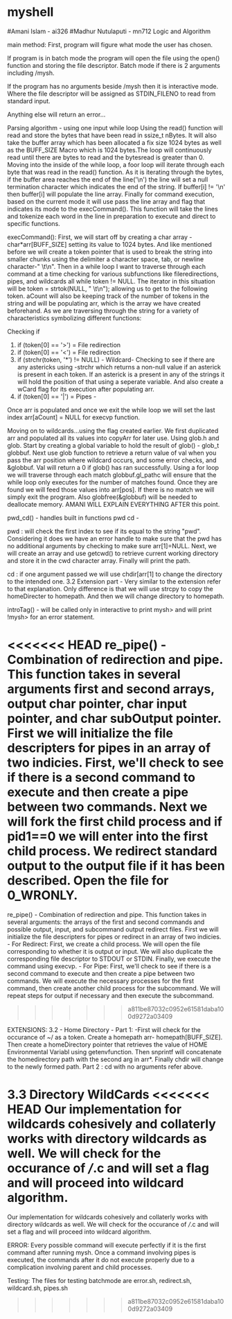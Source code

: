 # myshell
#Amani Islam - ai326
#Madhur Nutulaputi - mn712
Logic and Algorithm 

main method:
First, program will figure what mode the user has chosen. 

If program is in batch mode the program will open the file using the open() function and storing the file descriptor. Batch mode if there is 2 arguments including /mysh. 

If the program has no arguments beside /mysh then it is interactive mode. Where the file descriptor will be assigned as STDIN_FILENO to read from standard input. 

Anything else will return an error...

Parsing algorithm - using one input while loop 
Using the read() function will read and store the bytes that have been read in ssize_t nBytes. It will also take the buffer array which has been allocated a fix size 1024 bytes as well as the BUFF_SIZE Macro which is 1024 bytes.The loop will continuously read until there are bytes to read and the bytesread is greater than 0. Moving into the inside of the while loop, a foor loop will iterate through each byte that was read in the read() function. As it is iterating through the bytes, if the buffer area reaches the end of the line('\n') the line will set a null termination character which indicates the end of the string. If buffer[i] != '\n' then buffer[i] will populate the line array. Finally for command execution, based on the current mode it will use pass the line array and flag that indicates its mode to the execCommand(). This function will take the lines and tokenize each word in the line in preparation to execute and direct to specific functions. 

execCommand():
First, we will start off by creating a char array - char*arr[BUFF_SIZE] setting its value to 1024 bytes. And like mentioned before we will create a token pointer that is used to break the string into smaller chunks using the delimiter a character space, tab, or newline character-" \t\n". Then in a while loop I want to traverse through each command at a time checking for various subfunctions like fileredirections, pipes, and wildcards all while token != NULL. The iterator in this situation will be token = strtok(NULL, " \t\n"); allowing us to get to the following token. aCount will also be keeping track of the number of tokens in the string and will be populating arr, which is the array we have created beforehand. As we are traversing through the string for a variety of characteristics symbolizing different functions: 

Checking if 
1. if (token[0] == '>') = File redirection
2. if (token[0] == '<') = File redirection 
3. if (strchr(token, '*') != NULL) - Wildcard- Checking to see if there are any astericks using -strchr which returns a non-null value if an asterick is present in each token. If an asterick is a present in any of the strings it will hold the position of that using a seperate variable. And also create a wCard flag for its execution after populating arr. 
4. if (token[0] == '|') = Pipes - 

Once arr is populated and once we exit the while loop we will set the last index arr[aCount] = NULL for execvp function.  

Moving on to wildcards...using the flag created earlier. We first duplicated arr and populated all its values into copyArr for later use. Using glob.h and glob. Start by creating a global variable to hold the result of glob() - glob_t globbuf. Next use glob function to retrieve a return value of val when you pass the arr position where wildcard occurs, and some error checks, and &globbuf. Val will return a 0 if glob() has ran successfully. Using a for loop we will traverse through each match globbuf.gl_pathc will ensure that the while loop only executes for the number of matches found. Once they are found we will feed those values into arr[pos]. If there is no match we will simply exit the program. Also globfree(&globbuf) will be needed to deallocate memory.
AMANI WILL EXPLAIN EVERYTHING AFTER this point.

pwd_cd() - handles built in functions pwd cd - 

pwd : will check the first index to see if its equal to the string "pwd". Considering it does we have an error handle to make sure that the pwd has no additional arguments by checking to make sure arr[1]=NULL. Next, we will create an array and use getcwd() to retrieve current working directory and store it in the cwd character array. Finally will print the path. 

cd : 
if one argument passed we will use chdir[arr[1] to change the directory to the intended one. 
3.2 Extension part - Very similar to the extension refer to that explanation. Only difference is that we will use strcpy to copy the homeDirecter to homepath. And then we will change directory to homepath.  


introTag() - will be called only in interactive to print mysh> and will print !mysh> for an error statement. 

<<<<<<< HEAD
re_pipe() - Combination of redirection and pipe. This function takes in several arguments first and second arrays, output char pointer, char input pointer, and char subOutput pointer. First we will initialize the file descripters for pipes in an array of two indicies. First, we'll check to see if there is a second command to execute and then create a pipe between two commands. Next we will fork the first child process and if pid1==0 we will enter into the first child process. We redirect standard output to the output file if it has been described. Open the file for 0_WRONLY.    
=======
re_pipe() - Combination of redirection and pipe. This function takes in several arguments: the arrays of the first and second commands and possible output, input, and subcommand output redirect files. First we will initialize the file descripters for pipes or redirect in an array of two indicies.
    - For Redirect: First, we create a child process. We will open the file corresponding to whether it is output or input. We will also duplicate the corresponding file descriptor to STDOUT or STDIN. Finally, we execute the command using execvp.
    - For Pipe: First, we'll check to see if there is a second command to execute and then create a pipe between two commands. We will execute the necessary processes for the first command, then create another child process for the subcommand. We will repeat steps for output if necessary and then execute the subcommand.
>>>>>>> a811be87032c0952e61581daba100d9272a03409

EXTENSIONS:
3.2 - Home Directory - Part 1: -First will check for the occurance of ~/ as a token. Create a homepath arr- homepath[BUFF_SIZE]. Then create a homeDirectory pointer that retrieves the value of HOME Environmental Variabl using getenvfunction. Then snprintf will concatenate the homedirectory path with the second arg in arr*. Finally chdir will change to the newly formed path.
Part 2 : cd  with no arguments refer above. 

3.3 Directory WildCards
<<<<<<< HEAD
Our implementation for wildcards cohesively and collaterly works with directory wildcards as well. We will check for the occurance of */*.c and will set a flag and will proceed into wildcard algorithm. 
=======
Our implementation for wildcards cohesively and collaterly works with directory wildcards as well. We will check for the occurance of */*.c and will set a flag and will proceed into wildcard algorithm.

ERROR: Every possible command will execute perfectly if it is the first command after running mysh. Once a command involving pipes is executed, the commands after it do not execute properly due to a complication involving parent and child processes.

Testing: The files for testing batchmode are error.sh, redirect.sh, wildcard.sh, pipes.sh
>>>>>>> a811be87032c0952e61581daba100d9272a03409
